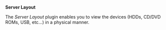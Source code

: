 **Server Layout**

The *Server Layout* plugin enables you to view the devices (HDDs, CD/DVD ROMs, USB, etc...) in a physical manner.
